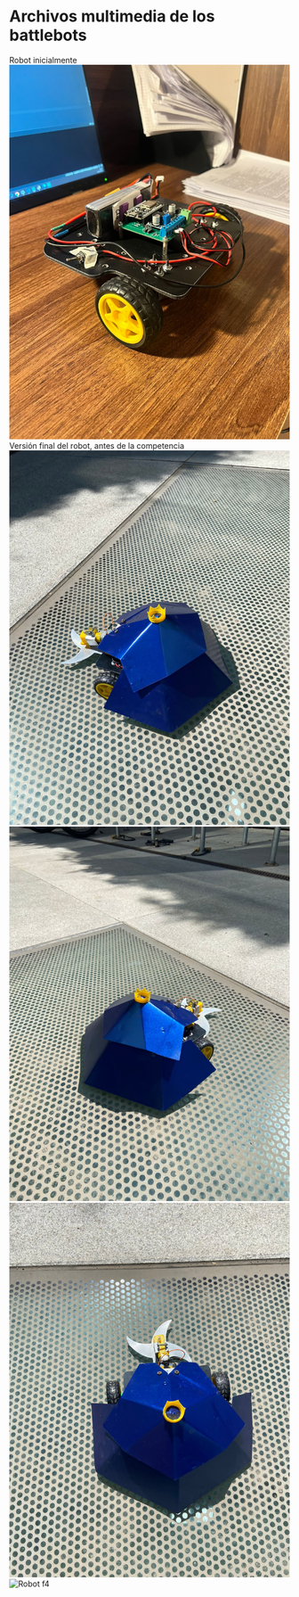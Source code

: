 # Archivos multimedia de los battlebots
Robot inicialmente
![Robot inicio](/multimedia/inicial.jpg)
Versión final del robot, antes de la competencia
![Robot f1](/multimedia/final1.JPG)
![Robot f2](/multimedia/final2.JPG)
![Robot f3](/multimedia/final3.JPG)
![Robot f4](/multimedia/final4.HEIC)
